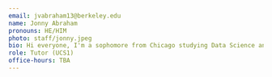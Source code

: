 ```yaml
---
email: jvabraham13@berkeley.edu
name: Jonny Abraham
pronouns: HE/HIM
photo: staff/jonny.jpeg
bio: Hi everyone, I'm a sophomore from Chicago studying Data Science and Chemical Biology who likes learning how to cook, working out, and watching football. Looking forward to a great semester!
role: Tutor (UCS1)
office-hours: TBA
---
```

